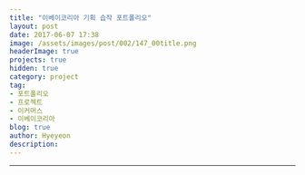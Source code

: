```yaml
---
title: "이베이코리아 기획 습작 포트폴리오"
layout: post
date: 2017-06-07 17:38
image: /assets/images/post/002/147_00title.png
headerImage: true
projects: true
hidden: true
category: project
tag:
- 포트폴리오
- 프로젝트
- 이커머스
- 이베이코리아
blog: true
author: Hyeyeon
description:
---
```



---
